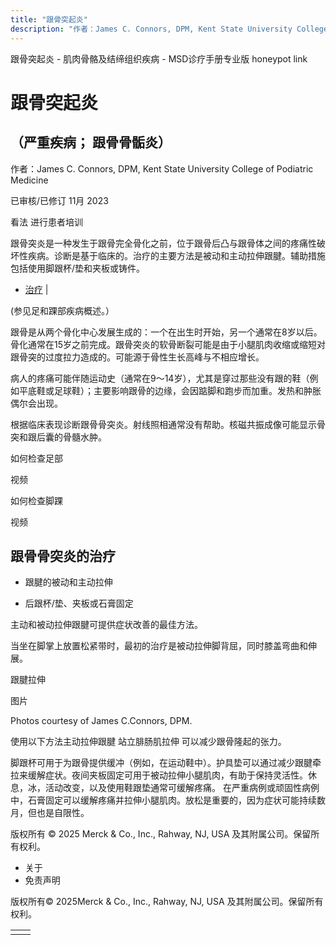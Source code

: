 ```yaml
---
title: "跟骨突起炎"
description: "作者：James C. Connors, DPM, Kent State University College of Podiatric Medicine"
---
```


﻿跟骨突起炎 \- 肌肉骨骼及结缔组织疾病 \- MSD诊疗手册专业版 honeypot link

# 跟骨突起炎

## （严重疾病； 跟骨骨骺炎）

作者：James C. Connors, DPM, Kent State University College of Podiatric Medicine

已审核/已修订 11月 2023

看法 进行患者培训

跟骨突炎是一种发生于跟骨完全骨化之前，位于跟骨后凸与跟骨体之间的疼痛性破坏性疾病。诊断是基于临床的。治疗的主要方法是被动和主动拉伸跟腱。辅助措施包括使用脚跟杯/垫和夹板或铸件。

- [治疗](#治疗_v27854785_zh) \|

(参见足和踝部疾病概述。）

跟骨是从两个骨化中心发展生成的：一个在出生时开始，另一个通常在8岁以后。 骨化通常在15岁之前完成。跟骨突炎的软骨断裂可能是由于小腿肌肉收缩或缩短对跟骨突的过度拉力造成的。可能源于骨性生长高峰与不相应增长。

病人的疼痛可能伴随运动史（通常在9～14岁），尤其是穿过那些没有跟的鞋（例如平底鞋或足球鞋）；主要影响跟骨的边缘，会因踮脚和跑步而加重。发热和肿胀偶尔会出现。

根据临床表现诊断跟骨骨突炎。射线照相通常没有帮助。核磁共振成像可能显示骨突和跟后囊的骨髓水肿。

如何检查足部



视频

如何检查脚踝



视频

## 跟骨骨突炎的治疗

- 跟腱的被动和主动拉伸

- 后跟杯/垫、夹板或石膏固定


主动和被动拉伸跟腱可提供症状改善的最佳方法。

当坐在脚掌上放置松紧带时，最初的治疗是被动拉伸脚背屈，同时膝盖弯曲和伸展。

跟腱拉伸



图片

Photos courtesy of James C.Connors, DPM.

使用以下方法主动拉伸跟腱 站立腓肠肌拉伸 可以减少跟骨隆起的张力。

脚跟杯可用于为跟骨提供缓冲（例如，在运动鞋中）。护具垫可以通过减少跟腱牵拉来缓解症状。夜间夹板固定可用于被动拉伸小腿肌肉，有助于保持灵活性。休息，冰，活动改变，以及使用鞋跟垫通常可缓解疼痛。 在严重病例或顽固性病例中，石膏固定可以缓解疼痛并拉伸小腿肌肉。放松是重要的，因为症状可能持续数月，但也是自限性。



版权所有 © 2025
Merck & Co., Inc., Rahway, NJ, USA 及其附属公司。保留所有权利。

- 关于
- 免责声明

版权所有© 2025Merck & Co., Inc., Rahway, NJ, USA 及其附属公司。保留所有权利。

|     |     |
| --- | --- |
|  |  |